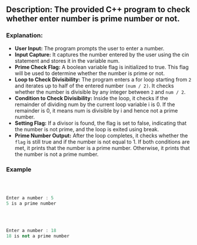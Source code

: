 ## Description: The provided C++ program to check whether enter number is prime number or not. 

### Explanation:

- **User Input:** The program prompts the user to enter a number.
- **Input Capture:** It captures the number entered by the user using the cin statement and stores it in the variable num.
- **Prime Check Flag:** A boolean variable flag is initialized to true. This flag will be used to determine whether the number is prime or not.
- **Loop to Check Divisibility:** The program enters a for loop starting from `2` and iterates up to half of the entered number `(num / 2)`. It checks whether the number is divisible by any integer between `2` and `num / 2`.
- **Condition to Check Divisibility:** Inside the loop, it checks if the remainder of dividing num by the current loop variable i is 0. If the remainder is 0, it means num is divisible by i and hence not a prime number.
- **Setting Flag:** If a divisor is found, the flag is set to false, indicating that the number is not prime, and the loop is exited using break.
- **Prime Number Output:** After the loop completes, it checks whether the `flag` is still true and if the number is not equal to 1. If both conditions are met, it prints that the number is a prime number. Otherwise, it prints that the number is not a prime number.

### Example

<br/>

```cpp

Enter a number : 5
5 is a prime number

```
<br/>

```cpp

Enter a number : 18
18 is not a prime number

```
